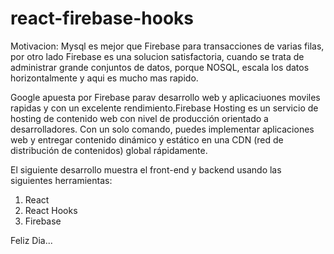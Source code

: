 # react-firebase-hooks

Motivacion: Mysql es mejor que Firebase para transacciones de varias filas, por otro lado Firebase es una solucion satisfactoria, cuando se trata de administrar grande conjuntos de datos, porque NOSQL, escala los datos horizontalmente y aqui es mucho mas rapido. 

Google apuesta por Firebase parav desarrollo web y aplicaciuones moviles rapidas y con un excelente rendimiento.Firebase Hosting es un servicio de hosting de contenido web con nivel de producción orientado a desarrolladores. Con un solo comando, puedes implementar aplicaciones web y entregar contenido dinámico y estático en una CDN (red de distribución de contenidos) global rápidamente.

El siguiente desarrollo muestra el front-end y backend usando las siguientes herramientas:
1) React
2) React Hooks
3) Firebase 

Feliz Dia...

